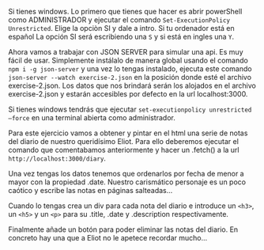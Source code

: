 Si tienes windows. Lo primero que tienes que hacer es abrir powerShell como ADMINISTRADOR y ejecutar el comando `Set-ExecutionPolicy Unrestricted`. Elige la opciòn SI y dale a intro. Si tu ordenador está en español La opción SI será escribiendo una `S` y si está en ingles una `Y`.

Ahora vamos a trabajar con JSON SERVER para simular una api. Es muy fácil de usar. Simplemente instálalo de manera global usando el comando  `npm i -g json-server` y una vez lo tengas instalado, ejecuta este comando `json-server --watch exercise-2.json` en la posición donde esté el archivo exercise-2.json. Los datos que nos brindará serán los alojados en el archivo exercise-2.json y estarán accesibles por defecto en la url localhost:3000.

Si tienes windows tendrás que ejecutar `set-executionpolicy unrestricted –force` en una terminal abierta como administrador.
 
Para este ejercicio vamos a obtener y pintar en el html una serie de notas del diario de nuestro queridísimo Eliot. Para ello deberemos ejecutar el comando que comentabamos anteriormente y hacer un .fetch() a la url `http://localhost:3000/diary`.

Una vez tengas los datos tenemos que ordenarlos por fecha de menor a mayor con la propiedad .date. Nuestro carismático personaje es un poco caótico y escribe las notas en páginas salteadas...
  
Cuando lo tengas crea un div para cada nota del diario e introduce un ``<h3>``, un  ``<h5>`` y un ``<p>`` para su .title, .date y .description respectivamente.
  
Finalmente añade un botón para poder eliminar las notas del diario. En concreto hay una que a Eliot no le apetece recordar mucho...
    
    
   
   
